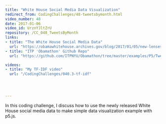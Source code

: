 ```yaml
---
title: "White House Social Media Data Visualization"
redirect_from: CodingChallenges/48-tweetsbymonth.html
video_number: 48
date: 2017-01-06
video_id: UrznYJltZrU
repository: /CC_048_TweetsByMonth
links:
- title: "The White House Social Media Data"
  url: "https://obamawhitehouse.archives.gov/blog/2017/01/05/new-lenses-first-social-media-presidency"
- title: "ITP 'Obamathon' Github Repo"
  url: "https://github.com/ITPNYU/Obamathon/tree/master/examples/P5/TweetsByMonth"

videos:
- title: "My TF-IDF video"
  url: "/CodingChallenges/040.3-tf-idf"




---
```


In this coding challenge, I discuss how to use the newly released White House social media data to make simple data visualization example with p5.js.
